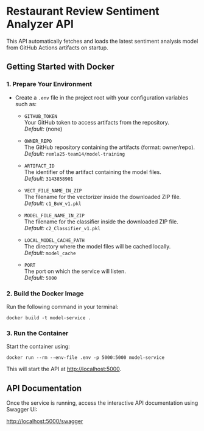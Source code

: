 # Restaurant Review Sentiment Analyzer API

This API automatically fetches and loads the latest sentiment analysis model from GitHub Actions artifacts on startup.

## Getting Started with Docker

### 1. Prepare Your Environment

- Create a `.env` file in the project root with your configuration variables such as:
    - `GITHUB_TOKEN`  
    Your GitHub token to access artifacts from the repository.  
    *Default:* (none)

    - `OWNER_REPO`  
    The GitHub repository containing the artifacts (format: owner/repo).  
    *Default:* `remla25-team14/model-training`

    - `ARTIFACT_ID`  
    The identifier of the artifact containing the model files.  
    *Default:* `3143858901`

    - `VECT_FILE_NAME_IN_ZIP`  
    The filename for the vectorizer inside the downloaded ZIP file.  
    *Default:* `c1_BoW_v1.pkl`

    - `MODEL_FILE_NAME_IN_ZIP`  
    The filename for the classifier inside the downloaded ZIP file.  
    *Default:* `c2_Classifier_v1.pkl`

    - `LOCAL_MODEL_CACHE_PATH`  
    The directory where the model files will be cached locally.  
    *Default:* `model_cache`

    - `PORT`  
    The port on which the service will listen.  
    *Default:* `5000`

### 2. Build the Docker Image

Run the following command in your terminal:

```
docker build -t model-service .
```

### 3. Run the Container

Start the container using:

```
docker run --rm --env-file .env -p 5000:5000 model-service
```

This will start the API at [http://localhost:5000](http://localhost:5000).

## API Documentation

Once the service is running, access the interactive API documentation using Swagger UI:

[http://localhost:5000/swagger](http://localhost:5000/swagger)